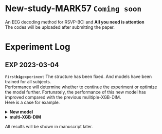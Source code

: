 <script src="https://ajax.googleapis.com/ajax/libs/jquery/1.11.1/jquery.min.js"></script>
<script src="jquery.details.js"></script>
# New-study-MARK57 `Coming soon`
An EEG decoding method for RSVP-BCI and **All you need is attention** <br>
The codes will be uploaded after submitting the paper.
# Experiment Log
## EXP 2023-03-04 
`First`**`big`**`experiment`
The structure has been fixed. And models have been trained for all subjects.<br> Performance will determine whether to continue the experiment or optimize the model further. Fortunately, the performance of this new model has improved compared with the previous mulitiple-XGB-DIM. <br>
Here is a case for example.
<details><summary><b>New model</b></summary>
![sub5.png](https://raw.githubusercontent.com/bowenliee/New-study-MARK57/master/example/sub5.png)
</details>
<details><summary><b>multi-XGB-DIM</b></summary>
![sub5_comparison.png](https://raw.githubusercontent.com/bowenliee/New-study-MARK57/master/example/sub5_comparison.png)
</details>

All results will be shown in manuscript later.

